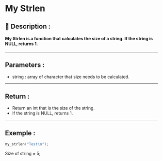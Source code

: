 # My Strlen

## 📝 Description :
#### My Strlen is a function that calculates the size of a string. If the string is NULL, returns 1.
---
## Parameters :
- string : array of character that size needs to be calculated.
---
## Return :
- Return an int that is the size of the string.
- If the string is NULL, returns 1.
---
## Exemple : 
```c
my_strlen("Test\n");
```
Size of string = 5;